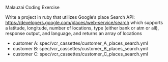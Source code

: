 Malauzai Coding Exercise

Write a project in ruby that utilizes Google’s place Search API:
https://developers.google.com/places/web-service/search which supports a latitude, longitude,
number of locations, type (either bank or atm or all), response output, and language, and
returns an array of locations

- customer A: spec/vcr_cassettes/customer_A_places_search.yml
- customer B: spec/vcr_cassettes/customer_B_places_search.yml
- customer C: spec/vcr_cassettes/customer_C_places_search.yml
